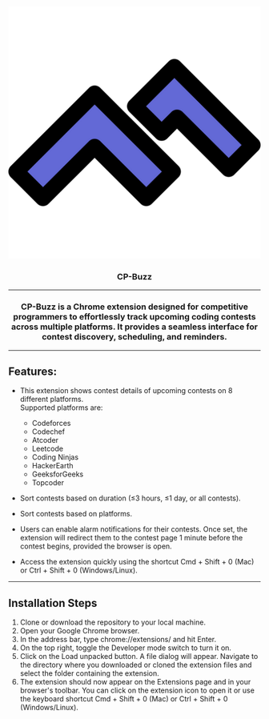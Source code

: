 <p align="center">
    <img src="images/CPBuzz_logo.png">
    <h3 align="center">CP-Buzz</h3>
  </a>
</p>


----


 <h3 align="center">CP-Buzz is a Chrome extension designed for competitive programmers to effortlessly track upcoming coding contests across multiple platforms. It provides a seamless interface for contest discovery, scheduling, and reminders.</h3>
  
----

## Features:
* This extension shows contest details of upcoming contests on 8 different platforms. <br>
Supported platforms are:
  * Codeforces
  * Codechef
  * Atcoder
  * Leetcode
  * Coding Ninjas
  * HackerEarth
  * GeeksforGeeks
  * Topcoder

* Sort contests based on duration (≤3 hours, ≤1 day, or all contests).
* Sort contests based on platforms.
* Users can enable alarm notifications for their contests. Once set, the extension will redirect them to the contest page 1 minute before the contest begins, provided the browser is open.
* Access the extension quickly using the shortcut Cmd + Shift + 0 (Mac) or Ctrl + Shift + 0 (Windows/Linux).

----

## Installation Steps

1. Clone or download the repository to your local machine.
2. Open your Google Chrome browser.
3. In the address bar, type chrome://extensions/ and hit Enter.
4. On the top right, toggle the Developer mode switch to turn it on.
5. Click on the Load unpacked button. A file dialog will appear. Navigate to the directory where you downloaded or cloned the extension files and select the folder containing the extension.
6. The extension should now appear on the Extensions page and in your browser's toolbar. You can click on the extension icon to open it or use the keyboard shortcut Cmd + Shift + 0 (Mac) or Ctrl + Shift + 0 (Windows/Linux).
